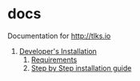 # docs
Documentation for http://tlks.io

1. [Developer's Installation](devinstall.md)
     1. [Requirements](devinstall.md#requirements)
     2. [Step by Step installation guide](devinstall.md#step-by-step-installation-guide)
